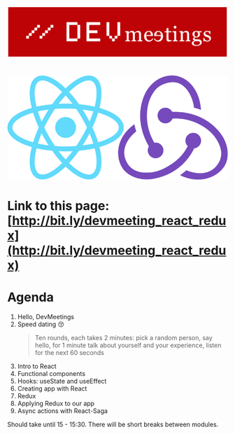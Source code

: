 <div style="text-align:center; margin-bottom:40px"><img width=500 src="/assets/logo_devmeetings_international.png" /></div>
<div style="text-align:center"><img width=600 src="/assets/react-redux.png" /></div>

# Link to this page: [http://bit.ly/devmeeting_react_redux](http://bit.ly/devmeeting_react_redux)

# Agenda

1. Hello, DevMeetings
2. Speed dating :kissing_closed_eyes:
    > Ten rounds, each takes 2 minutes: pick a random person, say hello, for 1 minute talk about yourself and your
    > experience, listen for the next 60 seconds
3. Intro to React
4. Functional components
5. Hooks: useState and useEffect
6. Creating app with React
7. Redux
8. Applying Redux to our app
9. Async actions with React-Saga

Should take until 15 - 15:30. There will be short breaks between modules.
